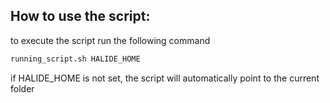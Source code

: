 ## How to use the script:

to execute the script run the following command
```bash
running_script.sh HALIDE_HOME
```

if HALIDE_HOME is not set, the script will automatically point to the current folder
